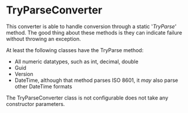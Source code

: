# TryParseConverter
This converter is able to handle conversion through a static '_TryParse_' method. 
The good thing about these methods is they can indicate failure without throwing an exception.

At least the following classes have the TryParse method:
* All numeric datatypes, such as int, decimal, double
* Guid
* Version
* DateTime, although that method parses ISO 8601, it _may_ also parse other DateTime formats

The TryParseConverter class is not configurable does not take any constructor parameters.

